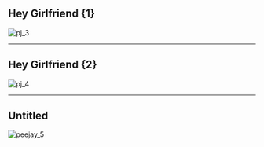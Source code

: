 
## Hey Girlfriend {1}
![pj_3](http://res.cloudinary.com/poetrique/image/upload/c_scale,w_500/v1536065174/htmlpoems/paul_joe/pj_3.jpg)

- - - 

## Hey Girlfriend {2}
![pj_4](http://res.cloudinary.com/poetrique/image/upload/c_scale,w_500/v1536065174/htmlpoems/paul_joe/pj_4.jpg)

- - -

## Untitled
![peejay_5](https://res.cloudinary.com/poetrique/image/upload/v1537986409/htmlpoems/paul_joe/peejay5.jpg)